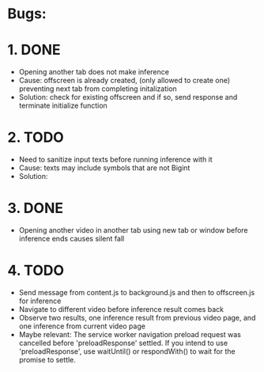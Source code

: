
# Bugs:

# 1. DONE
- Opening another tab does not make inference
- Cause: offscreen is already created, (only allowed to create one) preventing next tab from completing initalization
- Solution: check for existing offscreen and if so, send response and terminate initialize function

# 2. TODO
- Need to sanitize input texts before running inference with it
- Cause: texts may include symbols that are not Bigint
- Solution:


# 3. DONE
- Opening another video in another tab using new tab or window before inference ends causes silent fall

# 4. TODO
- Send message from content.js to background.js and then to offscreen.js for inference
- Navigate to different video before inference result comes back
- Observe two results, one inference result from previous video page, and one inference from current video page
- Maybe relevant: The service worker navigation preload request was cancelled before 'preloadResponse' settled. If you intend to use 'preloadResponse', use waitUntil() or respondWith() to wait for the promise to settle.